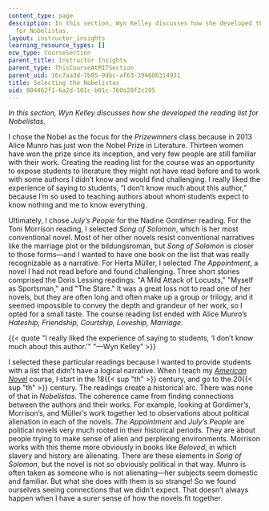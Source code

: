 ```yaml
---
content_type: page
description: In this section, Wyn Kelley discusses how she developed the reading list
  for Nobelistas.
layout: instructor_insights
learning_resource_types: []
ocw_type: CourseSection
parent_title: Instructor Insights
parent_type: ThisCourseAtMITSection
parent_uid: 16c7aa3d-7b05-9dbc-af63-394606314931
title: Selecting the Nobelistas
uid: 804462f1-6a2d-101c-b01c-760a28f2c205
---
```


_In this section, Wyn Kelley discusses how she developed the reading list for Nobelistas._

I chose the Nobel as the focus for the _Prizewinners_ class because in 2013 Alice Munro has just won the Nobel Prize in Literature. Thirteen women have won the prize since its inception, and very few people are still familiar with their work. Creating the reading list for the course was an opportunity to expose students to literature they might not have read before and to work with some authors I didn’t know and would find challenging. I really liked the experience of saying to students, “I don’t know much about this author,” because I’m so used to teaching authors about whom students expect to know nothing and me to know everything.

Ultimately, I chose _July’s People_ for the Nadine Gordimer reading. For the Toni Morrison reading, I selected _Song of Solomon_, which is her most conventional novel. Most of her other novels resist conventional narratives like the marriage plot or the bildungsroman, but _Song of Solomon_ is closer to those forms—and I wanted to have one book on the list that was really recognizable as a narrative. For Herta Müller, I selected _The Appointment_, a novel I had not read before and found challenging. Three short stories comprised the Doris Lessing readings: "A Mild Attack of Locusts," "Myself as Sportsman," and "The Stare." It was a great loss not to read one of her novels, but they are often long and often make up a group or trilogy, and it seemed impossible to convey the depth and grandeur of her work, so I opted for a small taste. The course reading list ended with Alice Munro’s _Hateship, Friendship, Courtship, Loveship, Marriage_.

{{< quote "I really liked the experience of saying to students, ‘I don’t know much about this author.’" "—Wyn Kelley" >}}

I selected these particular readings because I wanted to provide students with a list that didn’t have a logical narrative. When I teach my [_American Novel_](/courses/21l-501-the-american-novel-stranger-and-stranger-spring-2013) course, I start in the 18{{< sup "th" >}} century, and go to the 20{{< sup "th" >}} century. The readings create a historical arc. There was none of that in _Nobelistas_. The coherence came from finding connections between the authors and their works. For example, looking at Gordimer’s, Morrison’s, and Müller’s work together led to observations about political alienation in each of the novels. _The Appointment_ and _July’s People_ are political novels very much rooted in their historical periods. They are about people trying to make sense of alien and perplexing environments. Morrison works with this theme more obviously in books like _Beloved_, in which slavery and history are alienating. There are these elements in _Song of Solomon_, but the novel is not so obviously political in that way. Munro is often taken as someone who is not alienating—her subjects seem domestic and familiar. But what she does with them is so strange! So we found ourselves seeing connections that we didn’t expect. That doesn’t always happen when I have a surer sense of how the novels fit together.